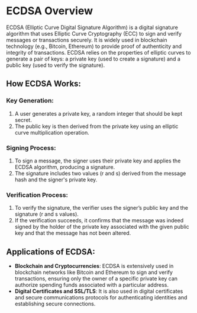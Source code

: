 # ECDSA Overview

ECDSA (Elliptic Curve Digital Signature Algorithm) is a digital signature algorithm that uses Elliptic Curve Cryptography (ECC) to sign and verify messages or transactions securely. It is widely used in blockchain technology (e.g., Bitcoin, Ethereum) to provide proof of authenticity and integrity of transactions. ECDSA relies on the properties of elliptic curves to generate a pair of keys: a private key (used to create a signature) and a public key (used to verify the signature).

## How ECDSA Works:

### Key Generation:
1. A user generates a private key, a random integer that should be kept secret.
2. The public key is then derived from the private key using an elliptic curve multiplication operation.

### Signing Process:
1. To sign a message, the signer uses their private key and applies the ECDSA algorithm, producing a signature.
2. The signature includes two values (r and s) derived from the message hash and the signer's private key.

### Verification Process:
1. To verify the signature, the verifier uses the signer’s public key and the signature (r and s values).
2. If the verification succeeds, it confirms that the message was indeed signed by the holder of the private key associated with the given public key and that the message has not been altered.

## Applications of ECDSA:
- **Blockchain and Cryptocurrencies**: ECDSA is extensively used in blockchain networks like Bitcoin and Ethereum to sign and verify transactions, ensuring only the owner of a specific private key can authorize spending funds associated with a particular address.
- **Digital Certificates and SSL/TLS**: It is also used in digital certificates and secure communications protocols for authenticating identities and establishing secure connections.
